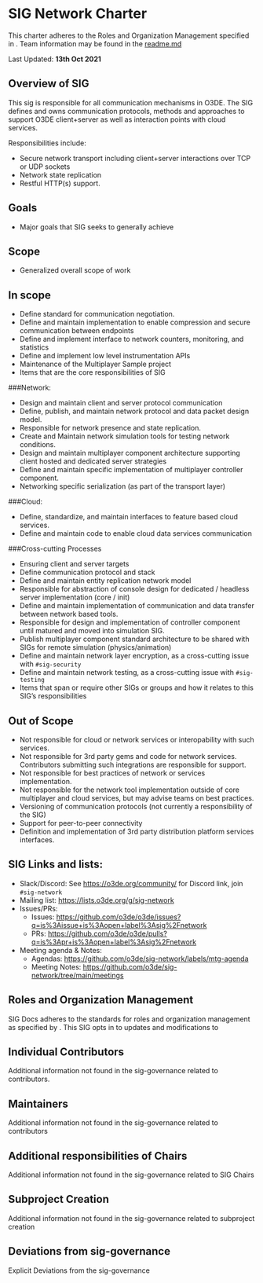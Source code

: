 # SIG Network Charter
This charter adheres to the Roles and Organization Management specified in <sig-governance>.
Team information may be found in the [readme.md](https://github.com/o3de/sig-network/blob/main/README.md)

Last Updated: **13th Oct 2021**

## Overview of SIG
This sig is responsible for all communication mechanisms in O3DE. The SIG defines and owns
communication protocols, methods and approaches to support O3DE client+server as well as interaction points with cloud services.

Responsibilities include:
* Secure network transport including client+server interactions over TCP or UDP sockets
* Network state replication
* Restful HTTP(s) support.

## Goals

- Major goals that SIG seeks to generally achieve

## Scope

- Generalized overall scope of work

## In scope
- Define standard for communication negotiation.
- Define and maintain implementation to enable compression and secure communication between endpoints
- Define and implement interface to network counters, monitoring, and statistics
- Define and implement low level instrumentation APIs
- Maintenance of the Multiplayer Sample project
- Items that are the core responsibilities of SIG

###Network:
- Design and maintain client and server protocol communication 
- Define, publish, and maintain network protocol and data packet design model.
- Responsible for network presence and state replication.
- Create and Maintain network simulation tools for testing network conditions.
- Design and maintain multiplayer component architecture supporting client hosted and dedicated server strategies
- Define and maintain specific implementation of multiplayer controller component.
- Networking specific serialization (as part of the transport layer)

###Cloud:
- Define, standardize, and maintain interfaces to feature based cloud services.
- Define and maintain code to enable cloud data services communication

###Cross-cutting Processes
- Ensuring client and server targets
- Define communication protocol and stack
- Define and maintain entity replication network model
- Responsible for abstraction of console design for dedicated / headless server implementation (core / init)
- Define and maintain implementation of communication and data transfer between network based tools.
- Responsible for design and implementation of controller component until matured and moved into simulation SIG.
- Publish multiplayer component standard architecture to be shared with SIGs for remote simulation (physics/animation)
- Define and maintain network layer encryption, as a cross-cutting issue with `#sig-security`
- Define and maintain network testing, as a cross-cutting issue with `#sig-testing`
- Items that span or require other SIGs or groups and how it relates to this SIG’s responsibilities

## Out of Scope
- Not responsible for cloud or network services or interopability with such services.
- Not responsible for 3rd party gems and code for network services. Contributors submitting such integrations are responsible for support.
- Not responsible for best practices of network or services implementation.
- Not responsible for the network tool implementation outside of core multiplayer and cloud services, but may advise teams on best practices.
- Versioning of communication protocols (not currently a responsibility of the SIG)
- Support for peer-to-peer connectivity
- Definition and implementation of 3rd party distribution platform services interfaces.


## SIG Links and lists:

- Slack/Discord: See https://o3de.org/community/ for Discord link, join `#sig-network`
- Mailing list: https://lists.o3de.org/g/sig-network 
- Issues/PRs: 
     - Issues: https://github.com/o3de/o3de/issues?q=is%3Aissue+is%3Aopen+label%3Asig%2Fnetwork
     - PRs: https://github.com/o3de/o3de/pulls?q=is%3Apr+is%3Aopen+label%3Asig%2Fnetwork
- Meeting agenda & Notes: 
     - Agendas: https://github.com/o3de/sig-network/labels/mtg-agenda
     - Meeting Notes: https://github.com/o3de/sig-network/tree/main/meetings 

## Roles and Organization Management

SIG Docs adheres to the standards for roles and organization management as specified by <sig-governance>. This SIG opts in to updates and modifications to <sig-governance>

## Individual Contributors

Additional information not found in the sig-governance related to contributors.

## Maintainers

Additional information not found in the sig-governance related to contributors

## Additional responsibilities of Chairs

Additional information not found in the sig-governance related to SIG Chairs

## Subproject Creation

Additional information not found in the sig-governance related to subproject creation

## Deviations from sig-governance

Explicit Deviations from the sig-governance
